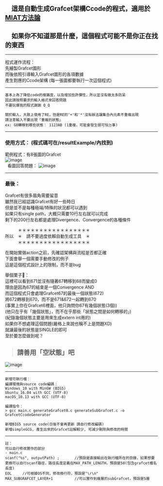 ## 　**這是自動生成Grafcet架構Ccode的程式，適用於[MIAT方法論](http://ccy.dd.ncu.edu.tw/~chen/resource/MIAT%A4%E8%AAk%BD%D7%C2%B2%A4%B6.pdf)**  
## 　**如果你不知道那是什麼，這個程式可能不是你正在找的東西**  

---

程式運作流程：  
先繪製Grafcet圖形  
而後依照引導輸入Grafcet圖形的各項數據  
產生對應的Ccode架構 (每一張圖都要執行一次這個程式)  

---

```
基本上為了降低code的複雜度，以及增加些許彈性，所以並沒有做太多防呆  
因此請按照要求的輸入格式來回答問題  
不要玩爆我的程式謝謝 Q_Q  
```

```
關於輸入，大致上使用了RE，但是RE的'+'和'*'沒有辦法讓集合內元素不重複出現  
請注意輸入不要出現「重複的狀態」  
ex: G0轉移到哪些狀態： 1123AB (1重複，可能會發生很可怕ㄉ事)  
```
---

### 使用方式： (程式碼可在/resultExample/內找到)  
範例程式：有8張圖的Grafcet  
![image](https://github.com/LouisSung/generateGrafcetCcode/blob/master/resultExample/grafcetExample.png)  
  
看圖回答問題：
![image](https://github.com/LouisSung/generateGrafcetCcode/blob/master/resultExample/fromGrafcetToCcode.png)  

---

### 最後：  
Grafcet有很多眉角需要留意  
雖然我已經認識Grafcet有好一些時日  
但是並不是每種極端/特殊的狀況都可以遇到  
如果只有single path，大概只需要10行左右就可以完成  
剩下的200行左右都是處理Divergence、Convergence的各種條件  
  
　　　＊＊＊＊＊＊＊＊＊＊＊＊＊＊＊＊＊  
所以　＊　請不要過度依賴自動生成工具　＊  
　　　＊＊＊＊＊＊＊＊＊＊＊＊＊＊＊＊＊  
  
在開始實做action之前，先確認架構與流程是否都正確  
下面會舉一個需要手動修改的例子  
這是這個程式設計上的限制，而不是bug  
  
  
舉個栗子🌰：  
這裡可以看到671並沒有隨著67轉移到68而變成0  
理由是因為67的結束是一個Convergence AND  
而這個程式只會處理Grafcet67的最後一個狀態(672)  
將672轉移到670，而不是671&672一起轉到670  
(事實上你在Grafcet6裡面，他只詢問你67有幾個狀態(3個))  
(他只在乎有「幾個狀態」，而不在乎那些「狀態之間是如何轉移的」)  
(紀錄幾個狀態主要是用來生成extern int用的)  
如果你不想處理這個問題(嚴格上來說也稱不上是問題XD)  
就讓最後的狀態是SINGLE的即可  
至於要怎麼做到呢？  

> ## 請善用「空狀態」吧  

![image](https://github.com/LouisSung/generateGrafcetCcode/blob/master/resultExample/somethingMustDoneByYourself.png)  

---

```
新增可執行檔：  
編譯環境與source code編碼：  
Windows_10 with MinGW (BIG5)  
Ubuntu_16.04 with GCC (UTF-8)  
macOS_10.13 with GCC (UTF-8)  

編譯指令：  
> gcc main.c generateGrafcet0.c generateSubGrafcet.c -o GrafcetCcodeGenerator

新增BIG5 source code(日後不會再更新 請自行修改編碼)  
新增simpleGCG, 產生出來的Grafcet註解較少, 可減少刪除與修改的時間
```

---

```
註：  
可以自行修改實作的部分  
- main.c  
scanf("%s", outputPath) ;		//預設是直接輸出在執行檔所在的目錄，如果想要更換可以自行scanf路徑，路徑長度定義在MAX_PATH_LENGTH，預設是50(包含grafcet檔名長度)  
EOL		//可根據OS不同，修改換行符，預設是"\r\n"  
MAX_SUBGRAFCET_LAYER+1			//可以實作到幾層的subGrafcet，預設是5層  
```
